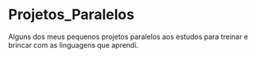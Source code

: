 <h1>Projetos_Paralelos</h1>
<p>Alguns dos meus pequenos projetos paralelos aos estudos para treinar e brincar com as linguagens que aprendi.</p>
